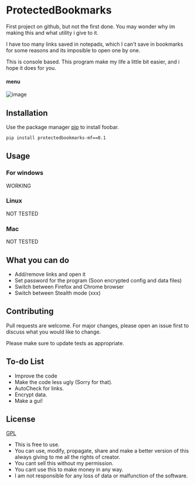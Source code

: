 # ProtectedBookmarks

First project on github, but not the first done. You may wonder why im making this and what utility i give to it. 

I have too many links saved in notepads, which I can't save in bookmarks for some reasons and its imposible to open one by one. 

This is console based. This program make my life a little bit easier, and i hope it does for you. 

#### menu
![image](https://i.gyazo.com/2ae7ecaa71a73fec08977b1291940ac8.png)
                                              

## Installation

Use the package manager [pip](https://pip.pypa.io/en/stable/) to install foobar.

```bash
pip install protectedbookmarks-mf==0.1
```

## Usage

### For windows
WORKING

### Linux
NOT TESTED

### Mac
NOT TESTED

## What you can do
* Add/remove links and open it
* Set password for the program (Soon encrypted config and data files)
* Switch between Firefox and Chrome browser
* Switch between Stealth mode (xxx)

## Contributing
Pull requests are welcome. For major changes, please open an issue first to discuss what you would like to change.

Please make sure to update tests as appropriate.

## To-do List

* Improve the code
* Make the code less ugly (Sorry for that).
* AutoCheck for links.
* Encrypt data.
* Make a gui!

## License
[GPL](https://choosealicense.com/licenses/gpl-3.0/)

* This is free to use.                                               
* You can use, modify, propagate, share and make a better version of this always giving to me all the rights of creator.                
* You cant sell this without my permission.
* You cant use this to make money in any way.
* I am not responsible for any loss of data or malfunction of the software. 

